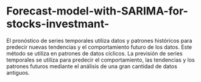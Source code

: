 # Forecast-model-with-SARIMA-for-stocks-investmant-

El pronóstico de series temporales utiliza datos y patrones históricos para predecir nuevas tendencias y el comportamiento futuro de los datos. Este método se utiliza en patrones de datos cíclicos. La previsión de series temporales se utiliza para predecir el comportamiento, las tendencias y los patrones futuros mediante el análisis de una gran cantidad de datos antiguos.
